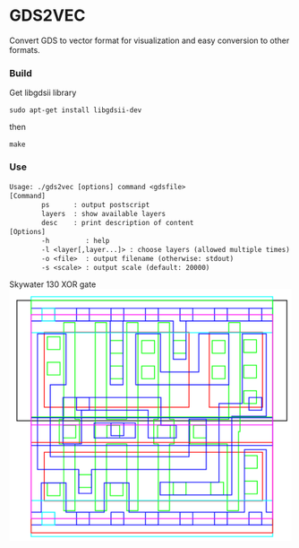 GDS2VEC
=======

Convert GDS to vector format for visualization and easy conversion to other
formats.

### Build

Get libgdsii library
```
sudo apt-get install libgdsii-dev
```

then

```
make
```

### Use

```
Usage: ./gds2vec [options] command <gdsfile>
[Command]
        ps      : output postscript
        layers  : show available layers
        desc    : print description of content
[Options]
        -h         : help
        -l <layer[,layer...]> : choose layers (allowed multiple times)
        -o <file>  : output filename (otherwise: stdout)
        -s <scale> : output scale (default: 20000)
```

Skywater 130 XOR gate
![](img/sky-xor.png)
